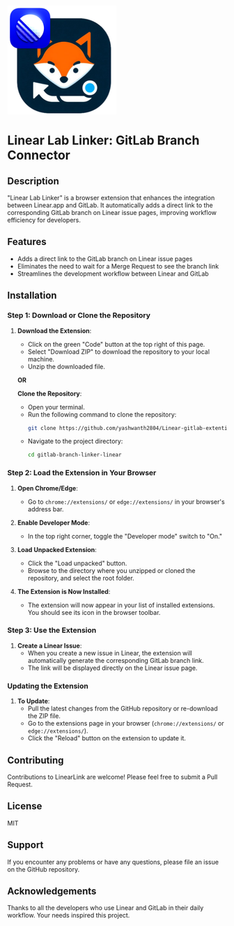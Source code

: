 
[<img src="logo.png" width="250"/>](logo.png)
# Linear Lab Linker: GitLab Branch Connector

## Description

"Linear Lab Linker" is a browser extension that enhances the integration between Linear.app and GitLab. It automatically adds a direct link to the corresponding GitLab branch on Linear issue pages, improving workflow efficiency for developers.

## Features

- Adds a direct link to the GitLab branch on Linear issue pages
- Eliminates the need to wait for a Merge Request to see the branch link
- Streamlines the development workflow between Linear and GitLab

## Installation

### Step 1: Download or Clone the Repository

1. **Download the Extension**: 
   - Click on the green "Code" button at the top right of this page.
   - Select "Download ZIP" to download the repository to your local machine.
   - Unzip the downloaded file.

   **OR**

   **Clone the Repository**:
   - Open your terminal.
   - Run the following command to clone the repository:
     ```bash
     git clone https://github.com/yashwanth2804/Linear-gitlab-extention.git
     ```
   - Navigate to the project directory:
     ```bash
     cd gitlab-branch-linker-linear
     ```

### Step 2: Load the Extension in Your Browser

1. **Open Chrome/Edge**:
   - Go to `chrome://extensions/` or `edge://extensions/` in your browser's address bar.

2. **Enable Developer Mode**:
   - In the top right corner, toggle the "Developer mode" switch to "On."

3. **Load Unpacked Extension**:
   - Click the "Load unpacked" button.
   - Browse to the directory where you unzipped or cloned the repository, and select the root folder.

4. **The Extension is Now Installed**:
   - The extension will now appear in your list of installed extensions. You should see its icon in the browser toolbar.

### Step 3: Use the Extension

1. **Create a Linear Issue**:
   - When you create a new issue in Linear, the extension will automatically generate the corresponding GitLab branch link.
   - The link will be displayed directly on the Linear issue page.

### Updating the Extension

1. **To Update**:
   - Pull the latest changes from the GitHub repository or re-download the ZIP file.
   - Go to the extensions page in your browser (`chrome://extensions/` or `edge://extensions/`).
   - Click the "Reload" button on the extension to update it.
 

## Contributing

Contributions to LinearLink are welcome! Please feel free to submit a Pull Request.

## License

MIT

## Support

If you encounter any problems or have any questions, please file an issue on the GitHub repository.

## Acknowledgements

Thanks to all the developers who use Linear and GitLab in their daily workflow. Your needs inspired this project.